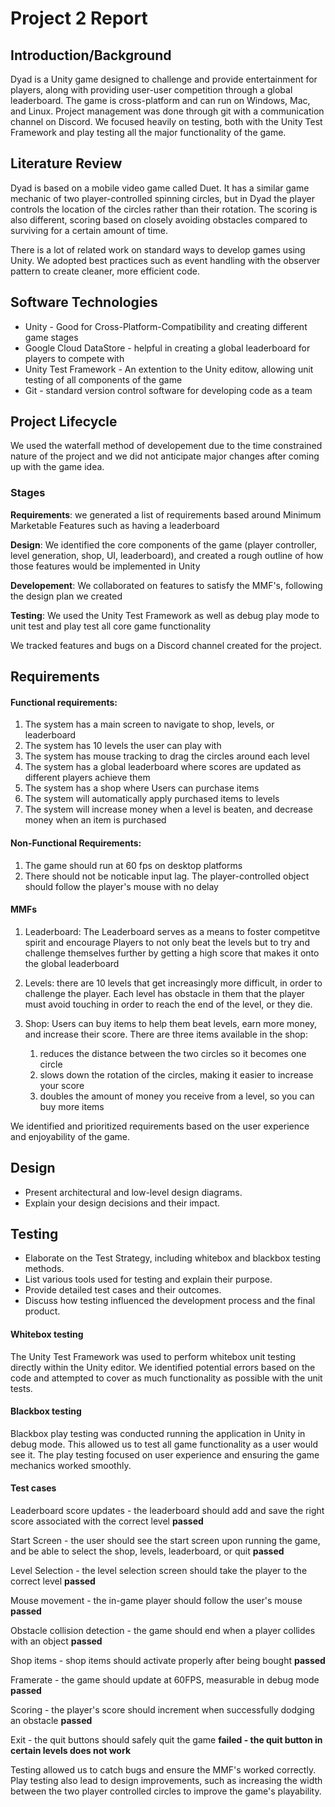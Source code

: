 # Project 2 Report

## Introduction/Background 

Dyad is a Unity game designed to challenge and provide entertainment for players, along with providing user-user competition through a global leaderboard. The game is cross-platform and can run on Windows, Mac, and Linux. Project management was done through git with a communication channel on Discord. We focused heavily on testing, both with the Unity Test Framework and play testing all the major functionality of the game.  


## Literature Review 

Dyad is based on a mobile video game called Duet. It has a similar game mechanic of two player-controlled spinning circles, but in Dyad the player controls the location of the circles rather than their rotation. The scoring is also different, scoring based on closely avoiding obstacles compared to surviving for a certain amount of time.

There is a lot of related work on standard ways to develop games using Unity. We adopted best practices such as event handling with the observer pattern to create cleaner, more efficient code.



## Software Technologies

- Unity - Good for Cross-Platform-Compatibility and creating different game stages 
- Google Cloud DataStore - helpful in creating a global leaderboard for players to compete with
- Unity Test Framework - An extention to the Unity editow, allowing unit testing of all components of the game
- Git - standard version control software for developing code as a team



## Project Lifecycle 

We used the waterfall method of developement due to the time constrained nature of the project and we did not anticipate major changes after coming up with the game idea.

### Stages
**Requirements**: we generated a list of requirements based around Minimum Marketable Features such as having a leaderboard

**Design**: We identified the core components of the game (player controller, level generation, shop, UI, leaderboard), and created a rough outline of how those features would be implemented in Unity

**Developement**: We collaborated on features to satisfy the MMF's, following the design plan we created

**Testing**: We used the Unity Test Framework as well as debug play mode to unit test and play test all core game functionality

We tracked features and bugs on a Discord channel created for the project.


## Requirements 
#### Functional requirements:
1. The system has a main screen to navigate to shop, levels, or leaderboard
2. The system has 10 levels the user can play with
3. The system has mouse tracking to drag the circles around each level
4. The system has a global leaderboard where scores are updated as different players achieve them
5. The system has a shop where Users can purchase items
6. The system will automatically apply purchased items to levels 
7. The system will increase money when a level is beaten, and decrease money when an item is purchased

#### Non-Functional Requirements:
1. The game should run at 60 fps on desktop platforms
2. There should not be noticable input lag. The player-controlled object should follow the player's mouse with no delay
   
#### MMFs
1. Leaderboard: The Leaderboard serves as a means to foster competitve spirit and encourage Players to not only beat the levels but to try and challenge themselves further by getting a high score that makes it onto the global leaderboard

2. Levels: there are 10 levels that get increasingly more difficult, in order to challenge the player. Each level has obstacle in them that the player must avoid touching in order to reach the end of the level, or they die.

3. Shop: Users can buy items to help them beat levels, earn more money, and increase their score.  There are three items available in the shop:
    1. reduces the distance between the two circles so it becomes one circle
    2. slows down the rotation of the circles, making it easier to increase your score
    3. doubles the amount of money you receive from a level, so you can buy more items
   
We identified and prioritized requirements based on the user experience and enjoyability of the game.


## Design 
- Present architectural and low-level design diagrams.
- Explain your design decisions and their impact.


## Testing 

- Elaborate on the Test Strategy, including whitebox and blackbox testing methods.
- List various tools used for testing and explain their purpose.
- Provide detailed test cases and their outcomes.
- Discuss how testing influenced the development process and the final product.

#### Whitebox testing
The Unity Test Framework was used to perform whitebox unit testing directly within the Unity editor. We identified potential errors based on the code and attempted to cover as much functionality as possible with the unit tests.

#### Blackbox testing
Blackbox play testing was conducted running the application in Unity in debug mode. This allowed us to test all game functionality as a user would see it. The play testing focused on user experience and ensuring the game mechanics worked smoothly.

#### Test cases

Leaderboard score updates - the leaderboard should add and save the right score associated with the correct level **passed**

Start Screen - the user should see the start screen upon running the game, and be able to select the shop, levels, leaderboard, or quit **passed**

Level Selection - the level selection screen should take the player to the correct level **passed**

Mouse movement - the in-game player should follow the user's mouse **passed**

Obstacle collision detection - the game should end when a player collides with an object **passed**

Shop items - shop items should activate properly after being bought **passed**

Framerate - the game should update at 60FPS, measurable in debug mode **passed**

Scoring - the player's score should increment when successfully dodging an obstacle **passed**

Exit - the quit buttons should safely quit the game **failed - the quit button in certain levels does not work**

Testing allowed us to catch bugs and ensure the MMF's worked correctly. Play testing also lead to design improvements, such as increasing the width between the two player controlled circles to improve the game's playability. 





